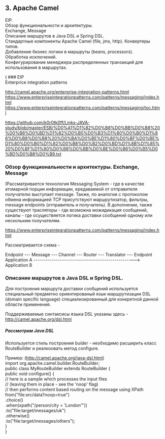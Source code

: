    ## 3. Apache Camel  
EIP.  
Обзор функциональности и архитектуры.  
Exchange, Message  
Описание маршрутов в Java DSL и Spring DSL.  
Стандартные компоненты Apache Camel (file, jms, http). Конвертеры типов.  
Добавление бизнес логики в маршруты (beans, processors).  
Обработка исключений.  
Конфигурирование менеджера распределенных транзакций для использования в маршрутах. 

(  ### EIP  
Enterprice integration patterns  

http://camel.apache.org/enterprise-integration-patterns.html
https://www.enterpriseintegrationpatterns.com/patterns/messaging/index.html  
https://www.enterpriseintegrationpatterns.com/patterns/messaging/toc.html  

https://github.com/k0r0tk0ff/Links-JAVA-study/blob/master/ESB/%D0%A1%D1%82%D0%B8%D0%BB%D0%B8%20%D0%B8%D0%BD%D1%82%D0%B5%D0%B3%D1%80%D0%B0%D1%86%D0%B8%D0%B8%20%D0%BA%D0%BE%D1%80%D0%BF%D0%BE%D1%80%D0%B0%D1%82%D0%B8%D0%B2%D0%BD%D1%8B%D1%85%20%D0%BF%D1%80%D0%B8%D0%BB%D0%BE%D0%B6%D0%B5%D0%BD%D0%B8%D0%B9.txt  


  ### Обзор функциональности и архитектуры. Exchange, Message   
(Рассматривается технология Messaging System - где в качестве атомарной порции информации,
ередаваемой от отправителя получателю выступает message. Также, по аналогии с протоколом обмена информацией TCP 
присутствуют маршрутизатор, фильтры, message endpoints (отправитель и получатель).
В дополнении, также существуют трасляторы - где возможна можидикация сообщений, 
каналы - где осуществяется логика доставки сообщений одному или нескольким получателям.

https://www.enterpriseintegrationpatterns.com/patterns/messaging/index.html

Рассматривается схема - 

Endpoint        --- Message --- Channel --- Router --- Translator --- Endpoint   
Application A   --------------------------------------------------->  Application B  


  ### Описание маршрутов в Java DSL и Spring DSL.
Для построения маршрута доставки сообщений используется 
специальный предметно ориентированый язык маршрутизации 
DSL (domain specific language) специализированный для конкретной данной области применения.  

Поддерживаемые синтаксисы языка DSL указаны здесь -
http://camel.apache.org/dsl.html

   ##### Рассмотрим Java DSL
Используется стиль построения buider - необходимо расширить класс RouteBuilder 
и реализовать метод configure.

  Пример: (http://camel.apache.org/java-dsl.html)  
    import org.apache.camel.builder.RouteBuilder;  
    public class MyRouteBuilder extends RouteBuilder {  
    public void configure() {  
        // here is a sample which processes the input files  
        // (leaving them in place - see the 'noop' flag)  
        // then performs content based routing on the message using XPath  
        from("file:src/data?noop=true")  
            .choice()  
            .when(xpath("/person/city = 'London'"))  
            .to("file:target/messages/uk")  
            .otherwise()  
            .to("file:target/messages/others");  
    }  
}  











  



